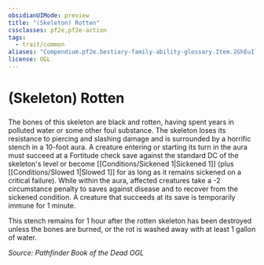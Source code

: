 ```yaml
---
obsidianUIMode: preview
title: "(Skeleton) Rotten"
cssclasses: pf2e,pf2e-action
tags:
  - trait/common
aliases: "Compendium.pf2e.bestiary-family-ability-glossary.Item.2GhEuIlgLj02gV9r"
license: OGL
---
```

# (Skeleton) Rotten

### 






The bones of this skeleton are black and rotten, having spent years in polluted water or some other foul substance. The skeleton loses its resistance to piercing and slashing damage and is surrounded by a horrific stench in a 10-foot aura. A creature entering or starting its turn in the aura must succeed at a Fortitude check save against the standard DC of the skeleton's level or become [[Conditions/Sickened 1|Sickened 1]] (plus [[Conditions/Slowed 1|Slowed 1]] for as long as it remains sickened on a critical failure). While within the aura, affected creatures take a -2 circumstance penalty to saves against disease and to recover from the sickened condition. A creature that succeeds at its save is temporarily immune for 1 minute.

This stench remains for 1 hour after the rotten skeleton has been destroyed unless the bones are burned, or the rot is washed away with at least 1 gallon of water.

*Source: Pathfinder Book of the Dead*
*OGL*